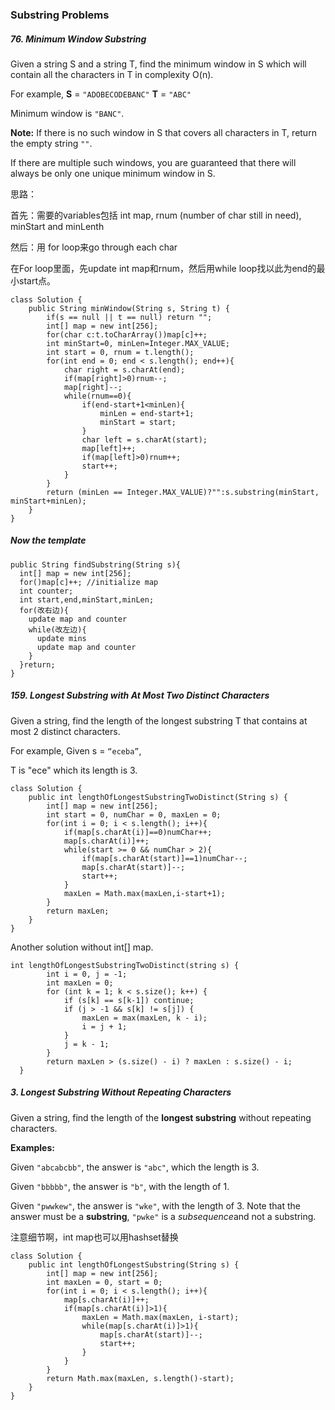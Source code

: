 ### Substring Problems



##### 76. Minimum Window Substring

Given a string S and a string T, find the minimum window in S which will contain all the characters in T in complexity O(n).

For example,
**S** = `"ADOBECODEBANC"`
**T** = `"ABC"`

Minimum window is `"BANC"`.

**Note:**
If there is no such window in S that covers all characters in T, return the empty string `""`.

If there are multiple such windows, you are guaranteed that there will always be only one unique minimum window in S.



思路：

首先：需要的variables包括 int map, rnum (number of char still in need), minStart and minLenth

然后：用 for loop来go through each char

在For loop里面，先update int map和rnum，然后用while loop找以此为end的最小start点。

```
class Solution {
    public String minWindow(String s, String t) {
        if(s == null || t == null) return "";
        int[] map = new int[256];
        for(char c:t.toCharArray())map[c]++;
        int minStart=0, minLen=Integer.MAX_VALUE;
        int start = 0, rnum = t.length();
        for(int end = 0; end < s.length(); end++){
            char right = s.charAt(end);
            if(map[right]>0)rnum--;
            map[right]--;
            while(rnum==0){
                if(end-start+1<minLen){
                    minLen = end-start+1;
                    minStart = start;
                }
                char left = s.charAt(start);
                map[left]++;
                if(map[left]>0)rnum++;
                start++;
            }
        }
        return (minLen == Integer.MAX_VALUE)?"":s.substring(minStart, minStart+minLen);
    }
}
```





##### Now the template

```
public String findSubstring(String s){
  int[] map = new int[256];
  for()map[c]++; //initialize map
  int counter;
  int start,end,minStart,minLen;
  for(改右边){
    update map and counter
    while(改左边){
      update mins
      update map and counter
    }
  }return;
}
```



##### 159. Longest Substring with At Most Two Distinct Characters

Given a string, find the length of the longest substring T that contains at most 2 distinct characters.

For example, Given s = `“eceba”`,

T is "ece" which its length is 3.

```
class Solution {
    public int lengthOfLongestSubstringTwoDistinct(String s) {
        int[] map = new int[256];
        int start = 0, numChar = 0, maxLen = 0;
        for(int i = 0; i < s.length(); i++){
            if(map[s.charAt(i)]==0)numChar++;
            map[s.charAt(i)]++;
            while(start >= 0 && numChar > 2){
                if(map[s.charAt(start)]==1)numChar--;
                map[s.charAt(start)]--;
                start++;
            }
            maxLen = Math.max(maxLen,i-start+1);
        }
        return maxLen;
    }
}
```

Another solution without int[] map.

```
int lengthOfLongestSubstringTwoDistinct(string s) {
        int i = 0, j = -1;
        int maxLen = 0;
        for (int k = 1; k < s.size(); k++) {
            if (s[k] == s[k-1]) continue;
            if (j > -1 && s[k] != s[j]) {
                maxLen = max(maxLen, k - i);
                i = j + 1;
            }
            j = k - 1;
        }
        return maxLen > (s.size() - i) ? maxLen : s.size() - i;
  }
```



##### 3. Longest Substring Without Repeating Characters

Given a string, find the length of the **longest substring** without repeating characters.

**Examples:**

Given `"abcabcbb"`, the answer is `"abc"`, which the length is 3.

Given `"bbbbb"`, the answer is `"b"`, with the length of 1.

Given `"pwwkew"`, the answer is `"wke"`, with the length of 3. Note that the answer must be a **substring**, `"pwke"` is a *subsequence*and not a substring.

注意细节啊，int map也可以用hashset替换

```
class Solution {
    public int lengthOfLongestSubstring(String s) {
        int[] map = new int[256];
        int maxLen = 0, start = 0;
        for(int i = 0; i < s.length(); i++){
            map[s.charAt(i)]++;
            if(map[s.charAt(i)]>1){
                maxLen = Math.max(maxLen, i-start);
                while(map[s.charAt(i)]>1){
                    map[s.charAt(start)]--;
                    start++;
                }
            }
        }
        return Math.max(maxLen, s.length()-start);
    }
}
```

